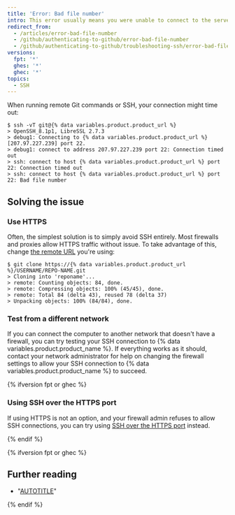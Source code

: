 ```yaml
---
title: 'Error: Bad file number'
intro: This error usually means you were unable to connect to the server. Often this is caused by firewalls and proxy servers.
redirect_from:
  - /articles/error-bad-file-number
  - /github/authenticating-to-github/error-bad-file-number
  - /github/authenticating-to-github/troubleshooting-ssh/error-bad-file-number
versions:
  fpt: '*'
  ghes: '*'
  ghec: '*'
topics:
  - SSH
---
```

When running remote Git commands or SSH, your connection might time out:

```shell
$ ssh -vT git@{% data variables.product.product_url %}
> OpenSSH_8.1p1, LibreSSL 2.7.3
> debug1: Connecting to {% data variables.product.product_url %} [207.97.227.239] port 22.
> debug1: connect to address 207.97.227.239 port 22: Connection timed out
> ssh: connect to host {% data variables.product.product_url %} port 22: Connection timed out
> ssh: connect to host {% data variables.product.product_url %} port 22: Bad file number
```

## Solving the issue

### Use HTTPS

Often, the simplest solution is to simply avoid SSH entirely. Most firewalls and proxies allow HTTPS traffic without issue. To take advantage of this, change [the remote URL](/get-started/getting-started-with-git/about-remote-repositories) you're using:

```shell
$ git clone https://{% data variables.product.product_url %}/USERNAME/REPO-NAME.git
> Cloning into 'reponame'...
> remote: Counting objects: 84, done.
> remote: Compressing objects: 100% (45/45), done.
> remote: Total 84 (delta 43), reused 78 (delta 37)
> Unpacking objects: 100% (84/84), done.
```

### Test from a different network

If you can connect the computer to another network that doesn't have a firewall, you can try testing your SSH connection to {% data variables.product.product_name %}. If everything works as it should, contact your network administrator for help on changing the firewall settings to allow your SSH connection to {% data variables.product.product_name %} to succeed.

{% ifversion fpt or ghec %}

### Using SSH over the HTTPS port

If using HTTPS is not an option, and your firewall admin refuses to allow SSH connections, you can try using [SSH over the HTTPS port](/authentication/troubleshooting-ssh/using-ssh-over-the-https-port) instead.

{% endif %}

{% ifversion fpt or ghec %}

## Further reading

- "[AUTOTITLE](/get-started/using-github/troubleshooting-connectivity-problems)"

{% endif %}
